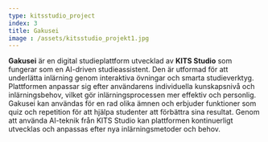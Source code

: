 ```yaml
---
type: kitsstudio_project
index: 3
title: Gakusei
image : /assets/kitsstudio_projekt1.jpg
---
```


**Gakusei** är en digital studieplattform utvecklad av **KITS Studio** som fungerar som en AI-driven studieassistent. Den är utformad för att underlätta inlärning genom interaktiva övningar och smarta studieverktyg. Plattformen anpassar sig efter användarens individuella kunskapsnivå och inlärningsbehov, vilket gör inlärningsprocessen mer effektiv och personlig. Gakusei kan användas för en rad olika ämnen och erbjuder funktioner som quiz och repetition för att hjälpa studenter att förbättra sina resultat. Genom att använda AI-teknik från KITS Studio kan plattformen kontinuerligt utvecklas och anpassas efter nya inlärningsmetoder och behov.
